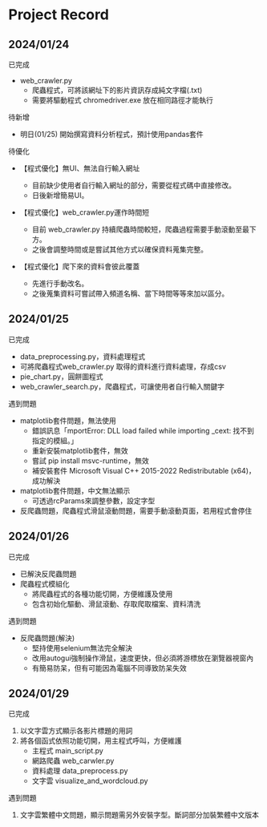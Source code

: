 # Project Record
## 2024/01/24
已完成
- web_crawler.py 
  - 爬蟲程式，可將該網址下的影片資訊存成純文字檔(.txt)
  - 需要將驅動程式 chromedriver.exe 放在相同路徑才能執行

待新增
- 明日(01/25) 開始撰寫資料分析程式，預計使用pandas套件

待優化
- 【程式優化】無UI、無法自行輸入網址
  - 目前缺少使用者自行輸入網址的部分，需要從程式碼中直接修改。
  - 日後新增簡易UI。

- 【程式優化】web_crawler.py運作時間短
  - 目前 web_crawler.py 持續爬蟲時間較短，爬蟲過程需要手動滾動至最下方。
  - 之後會調整時間或是嘗試其他方式以確保資料蒐集完整。

- 【程式優化】爬下來的資料會彼此覆蓋
  - 先進行手動改名。
  - 之後蒐集資料可嘗試帶入頻道名稱、當下時間等等來加以區分。


## 2024/01/25
已完成
- data_preprocessing.py，資料處理程式
- 可將爬蟲程式web_crawler.py 取得的資料進行資料處理，存成csv
- pie_chart.py，圓餅圖程式
- web_crawler_search.py，爬蟲程式，可讓使用者自行輸入關鍵字

遇到問題
- matplotlib套件問題，無法使用
  - 錯誤訊息「mportError: DLL load failed while importing _cext: 找不到指定的模組。」
  - 重新安裝matplotlib套件，無效
  - 嘗試 pip install msvc-runtime，無效
  - 補安裝套件 Microsoft Visual C++ 2015-2022 Redistributable (x64)，成功解決
- matplotlib套件問題，中文無法顯示
  - 可透過rcParams來調整參數，設定字型
- 反爬蟲問題，爬蟲程式滑鼠滾動問題，需要手動滾動頁面，若用程式會停住



## 2024/01/26
已完成
 - 已解決反爬蟲問題
 - 爬蟲程式模組化
   - 將爬蟲程式的各種功能切開，方便維護及使用
   - 包含初始化驅動、滑鼠滾動、存取爬取檔案、資料清洗

遇到問題
 - 反爬蟲問題(解決)
   - 堅持使用selenium無法完全解決
   - 改用autogui強制操作滑鼠，速度更快，但必須將游標放在瀏覽器視窗內
   - 有簡易防呆，但有可能因為電腦不同導致防呆失效

## 2024/01/29
已完成
1. 以文字雲方式顯示各影片標題的用詞
2. 將各個函式依照功能切開，用主程式呼叫，方便維護
   - 主程式 main_script.py
   - 網路爬蟲 web_carwler.py
   - 資料處理 data_preprocess.py
   - 文字雲 visualize_and_wordcloud.py

遇到問題
1. 文字雲繁體中文問題，顯示問題需另外安裝字型。斷詞部分加裝繁體中文版本


